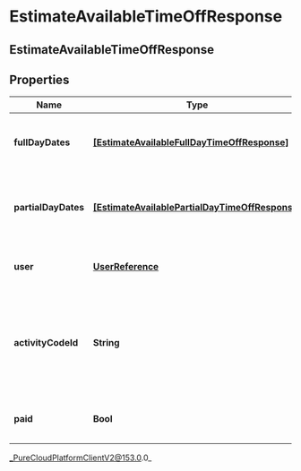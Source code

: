 # EstimateAvailableTimeOffResponse

## EstimateAvailableTimeOffResponse

## Properties

|Name | Type | Description | Notes|
|------------ | ------------- | ------------- | -------------|
| **fullDayDates** | [**[EstimateAvailableFullDayTimeOffResponse]**](EstimateAvailableFullDayTimeOffResponse) | Full day dates. partialDayDates must be empty if this field is populated | [optional] |
| **partialDayDates** | [**[EstimateAvailablePartialDayTimeOffResponse]**](EstimateAvailablePartialDayTimeOffResponse) | Partial day dates. fullDayDates must be empty if this field is populated | [optional] |
| **user** | [**UserReference**](UserReference) | The user to whom the time off request belongs | |
| **activityCodeId** | **String** | The ID of the activity code associated with the time off request. Activity code must be of the TimeOff category | |
| **paid** | **Bool** | Whether this estimate is for a paid time off request | |



_PureCloudPlatformClientV2@153.0.0_

